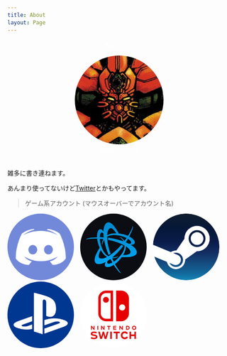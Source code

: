 ```yaml
---
title: About
layout: Page
---
```


<div style="text-align:center;color:#fff;margin-bottom:15px;">
書いてる人
</div>
<div style="text-align:center">
<img src="/images/prf.jpg" width="200" style="border-radius:100%">
</div>
<div style="text-align:center;color:#fff">
竜馬(g_empr)
</div>
<br>

雑多に書き連ねます。

あんまり使ってないけど[Twitter](https://twitter.com/g_empr)とかもやってます。

> ゲーム系アカウント (マウスオーバーでアカウント名)

<a href="https://discord.gg/DHFHmsk" target="_blank"><img src="/images/posts/dis.png" height="150" title="getter.io#9390" style="margin-right:10px;border-radius:100%;"></a>
<a href="https://www.blizzard.com/ja-jp/" target="_blank"><img src="/images/posts/bli.png" height="150" title="getter#1341" style="margin-right:10px;border-radius:100%;"></a>
<a href="https://steamcommunity.com/id/g_empr/" target="_blank"><img src="/images/posts/st.png" height="150" title="g_empr" style="margin-right:10px;border-radius:100%;"></a>
<a href="https://www.jp.playstation.com/psn/" target="_blank"><img src="/images/posts/ps.png" height="150" title="getterrobo2" style="margin-right:10px;border-radius:100%;"></a>
<a href="https://www.nintendo.co.jp/hardware/switch/" target="_blank"><img src="/images/posts/ns.jpg" height="150" title="SW-5741-7158-6995" style="margin-right:10px;border-radius:100%;"></a>
